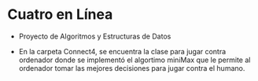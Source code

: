 # Cuatro en Línea

- Proyecto de Algoritmos y Estructuras de Datos 

- En la carpeta Connect4, se encuentra la clase para jugar contra ordenador donde se implementó el algortimo miniMax que le permite al ordenador tomar las mejores decisiones para jugar contra el humano.
